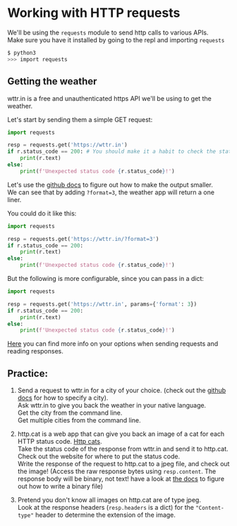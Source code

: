 # Working with HTTP requests

We'll be using the `requests` module to send http calls to various APIs.  
Make sure you have it installed by going to the repl and importing `requests`

```bash
$ python3
>>> import requests
```

## Getting the weather

wttr.in is a free and unauthenticated https API we'll be using to get the weather.

Let's start by sending them a simple GET request:

```python
import requests

resp = requests.get('https://wttr.in')
if r.status_code == 200: # You should make it a habit to check the status code of a request instead of going straight for the body.
    print(r.text)
else:
    print(f'Unexpected status code {r.status_code}!')
```

Let's use the [github docs](https://github.com/chubin/wttr.in) to figure out how to make the output smaller.  
We can see that by adding `?format=3`, the weather app will return a one liner.

You could do it like this:
```python
import requests

resp = requests.get('https://wttr.in/?format=3')
if r.status_code == 200: 
    print(r.text)
else:
    print(f'Unexpected status code {r.status_code}!')
```

But the following is more configurable, since you can pass in a dict:
```python
import requests

resp = requests.get('https://wttr.in', params={'format': 3})
if r.status_code == 200: 
    print(r.text)
else:
    print(f'Unexpected status code {r.status_code}!')
```
[Here](https://requests.readthedocs.io/en/latest/user/quickstart/#make-a-request) you can find more info on your options when sending requests and reading responses.
## Practice:
1. Send a request to wttr.in for a city of your choice. (check out the [github docs](https://github.com/chubin/wttr.in) for how to specify a city).  
Ask wttr.in to give you back the weather in your native language.   
Get the city from the command line.  
Get multiple cities from the command line.
2. http.cat is a web app that can give you back an image of a cat for each HTTP status code. [Http cats](https://http.cat/).  
Take the status code of the response from wttr.in and send it to http.cat. Check out the website for where to put the status code.  
Write the response of the request to http.cat to a jpeg file, and check out the image! (Access the raw response bytes using `resp.content`. The response body will be binary, not text! have a look at [the docs](https://docs.python.org/3/library/functions.html#open) to figure out how to write a binary file)

3. Pretend you don't know all images on http.cat are of type jpeg.  
Look at the response headers (`resp.headers` is a dict) for the `"Content-type"` header to determine the extension of the image.